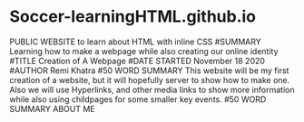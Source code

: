 # Soccer-learningHTML.github.io
PUBLIC WEBSITE to learn about HTML with inline CSS
#SUMMARY
Learning how to make a webpage while also creating our online identity
#TITLE
Creation of A Webpage
#DATE STARTED
November 18 2020
#AUTHOR
Remi Khatra
#50 WORD SUMMARY
This website will be my first creation of a website, but it will hopefully server to show how to make one. Also we will use Hyperlinks, and other media links to show more information while also using childpages for some smaller key events.
#50 WORD SUMMARY ABOUT ME
